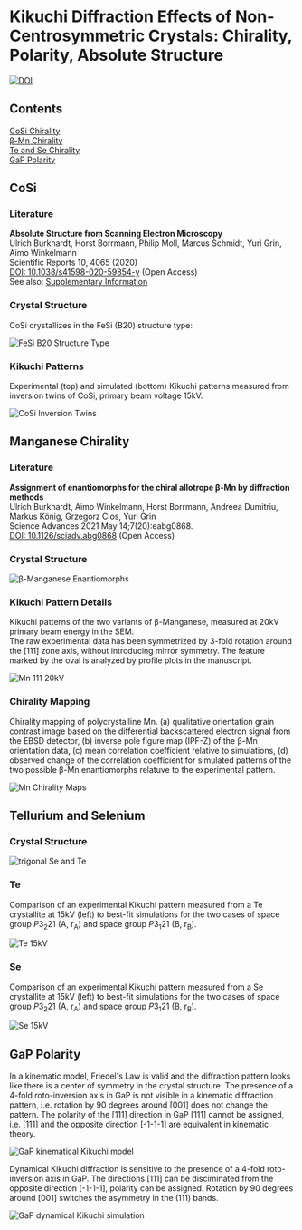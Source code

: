 # Kikuchi Diffraction Effects of Non-Centrosymmetric Crystals: Chirality, Polarity, Absolute Structure
[![DOI](https://zenodo.org/badge/DOI/10.5281/zenodo.4118076.svg)](https://doi.org/10.5281/zenodo.4118076)

## Contents

[CoSi Chirality](#cosi)   
[&beta;-Mn Chirality](#manganese-chirality)   
[Te and Se Chirality](#tellurium-and-selenium)  
[GaP Polarity](#gap-polarity)   


## CoSi

### Literature 

**__Absolute Structure from Scanning Electron Microscopy__**  
Ulrich Burkhardt, Horst Borrmann, Philip Moll, Marcus Schmidt, Yuri Grin, Aimo Winkelmann   
Scientific Reports 10, 4065 (2020)  
[DOI: 10.1038/s41598-020-59854-y](https://doi.org/10.1038/s41598-020-59854-y) (Open Access)   
See also: [Supplementary Information](https://static-content.springer.com/esm/art%3A10.1038%2Fs41598-020-59854-y/MediaObjects/41598_2020_59854_MOESM1_ESM.docx)


### Crystal Structure

CoSi crystallizes in the FeSi (B20) structure type:

![FeSi B20 Structure Type](img/cosi/B20_FeSi_Structure.gif)



### Kikuchi Patterns

Experimental (top) and simulated (bottom) Kikuchi patterns measured from inversion twins of CoSi, primary beam voltage 15kV. 

![CoSi Inversion Twins](img/cosi/CoSi_Inversion_Twins_EXP_SIM_15kV.gif)


## Manganese Chirality 

### Literature 

**__Assignment of enantiomorphs for the chiral allotrope &beta;-Mn by diffraction methods__**  
Ulrich Burkhardt, Aimo Winkelmann, Horst Borrmann, Andreea Dumitriu, Markus König, Grzegorz Cios, Yuri Grin   
Science Advances 2021 May 14;7(20):eabg0868.   
[DOI: 10.1126/sciadv.abg0868](https://doi.org/10.1126/sciadv.abg0868) (Open Access)   



### Crystal Structure

![&beta;-Manganese Enantiomorphs](img/Mn/betaMn_structure.png)

### Kikuchi Pattern Details

Kikuchi patterns of the two variants of &beta;-Manganese, measured at 20kV primary beam energy in the SEM.  
The raw experimental data has been symmetrized by 3-fold rotation around the \[111\] zone axis, 
without introducing mirror symmetry.
The feature marked by the oval is analyzed by profile plots in the manuscript.

![Mn 111 20kV](img/Mn/Mn111_20kV_SIM_EXP_MARK_HORZ.gif)

### Chirality Mapping

Chirality mapping of polycrystalline Mn. 
(a) qualitative orientation grain contrast image based on the differential backscattered electron signal from the EBSD detector, 
(b) inverse pole figure map (IPF-Z) of the &beta;-Mn orientation data, (c) mean correlation coefficient relative to simulations,
(d) observed change of the correlation coefficient for simulated patterns of the two possible &beta;-Mn enantiomorphs relatuve to the experimental pattern.


![Mn Chirality Maps](img/Mn/AD0013_maps4_sm.png)


## Tellurium and Selenium

### Crystal Structure

![trigonal Se and Te](img/Te/TeSe_structure.png)

### Te

Comparison of an experimental Kikuchi pattern measured from a Te crystallite at 15kV  (left) to best-fit simulations for the two cases of space group *P*3<sub>2</sub>21  (A, r<sub>A</sub>) and space group *P*3<sub>1</sub>21 (B, r<sub>B</sub>). 

![Te 15kV](img/Te/Te15kV_chirality.gif)

### Se

Comparison of an experimental Kikuchi pattern measured from a Se crystallite at 15kV  (left) to best-fit simulations for the two cases of space group *P*3<sub>2</sub>21  (A, r<sub>A</sub>) and space group *P*3<sub>1</sub>21 (B, r<sub>B</sub>). 

![Se 15kV](img/Se/Se15kV_chirality.gif)

## GaP Polarity

In a kinematic model, Friedel's Law is valid and the diffraction pattern looks like there is a center of symmetry in the crystal structure. 
The presence of a 4-fold roto-inversion axis in GaP is not visible in a kinematic diffraction pattern, i.e. rotation by 90 degrees around [001] does not change the pattern.
The polarity of the [111] direction in GaP [111] cannot be assigned, i.e. [111] and the opposite direction [-1-1-1] are equivalent in kinematic theory. 

![GaP kinematical Kikuchi model](img/GaP/GaP_kinematic.gif)

Dynamical Kikuchi diffraction is sensitive to the presence of a 4-fold roto-inversion axis in GaP. 
The directions [111] can be disciminated from the opposite direction [-1-1-1], polarity can be assigned. 
Rotation by 90 degrees around [001] switches the asymmetry in the (111) bands.

![GaP dynamical Kikuchi simulation](img/GaP/GaP_dynamical.gif)


